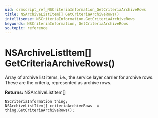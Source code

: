 ```yaml
---
uid: crmscript_ref_NSCriteriaInformation_GetCriteriaArchiveRows
title: NSArchiveListItem[] GetCriteriaArchiveRows()
intellisense: NSCriteriaInformation.GetCriteriaArchiveRows
keywords: NSCriteriaInformation, GetCriteriaArchiveRows
so.topic: reference
---
```


# NSArchiveListItem[] GetCriteriaArchiveRows()

Array of archive list items, i.e., the service layer carrier for archive rows. These are the criteria, represented as archive rows.

**Returns:** NSArchiveListItem[]

```crmscript
NSCriteriaInformation thing;
NSArchiveListItem[] criteriaArchiveRows  = thing.GetCriteriaArchiveRows();
```

